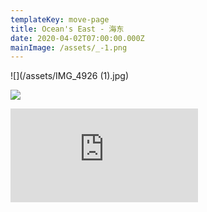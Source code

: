 ```yaml
---
templateKey: move-page
title: Ocean's East - 海东
date: 2020-04-02T07:00:00.000Z
mainImage: /assets/_-1.png
---
```

![](/assets/IMG_4926 (1).jpg)

![](/assets/_-1.png)

<div class="video-container"><iframe src="https://www.youtube.com/embed/TH64IHj-zSQ" class="video" frameborder="0" allow="accelerometer; autoplay; encrypted-media; gyroscope; picture-in-picture" allowfullscreen></iframe></div>

<div class="lines-4"></div>
